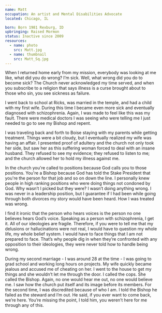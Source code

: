 ```yaml
---
name: Matt
occupation: An artist and Mental Disabilities Advocate
located: Chicago, IL 

born: Born 1981 Rexburg, ID
upbringing: Raised Mormon
status: Inactive since 2009
resources: 
  - name: photo
    src: Matt.jpg
  - name: thumbnail
    src: Matt_Sq.jpg
---
```


When I returned home early from my mission, everybody was looking at me like, what did you do wrong? I’m sick. Well, what wrong did you do to become sick? The Church never acknowledged my time served, and when you subscribe to a religion that says illness is a curse brought about to those who sin, you see sickness as failure.

I went back to school at Ricks, was married in the temple, and had a child with my first wife. During this time I became even more sick and eventually diagnosed with schizophrenia. Again, I was made to feel like this was my fault. There were medical doctors I was seeing who were telling me I just needed to go to see my Bishop and repent. 

I was traveling back and forth to Boise staying with my parents while getting treatment.  Things were a bit cloudy, but I eventually realized my wife was having an affair. I presented proof of adultery and the church not only took her side, but saw her as this suffering woman forced to deal with an insane husband. They refused to see my evidence; they refused to listen to me; and the church allowed her to hold my illness against me.

In the church you're called to positions because God calls you to those positions. You're a Bishop because God has told the Stake President that you're the person for that job and so on down the line. I personally knew people in high ranking positions who were doing things not condoned by God. Why wasn’t I picked but they were? I wasn’t doing anything wrong.  I was never in a leadership position, but I guarantee if I had been while going through both divorces my story would have been heard. How I was treated was wrong.

I find it ironic that the person who hears voices is the person no one believes hears God’s voice. Speaking as a person with schizophrenia, I get it. All of our ideologies are fragile. Therefore, if you were to tell me that my delusions or hallucinations were not real, I would have to question my whole life, my whole belief system. I would have to face things that I am not prepared to face. That’s why people dig in when they’re confronted with any opposition to their ideologies, they were never told how to handle being wrong.

During my second marriage - I was around 28 at the time - I was going to grad school and working long hours on projects. My wife quickly became jealous and accused me of cheating on her. I went to the house to get my things and she wouldn’t let me through the door.  I called the cops. She called the Bishop. Again, no one would hear me out, no one would believe me. I saw how the church put itself and its image before its members. For the second time, I was discredited because of who I am. I told the Bishop he failed as the steward and I’m out. He said, if you ever want to come back, we’re here.  You’re missing the point, I told him, you weren’t here for me through any of this.
